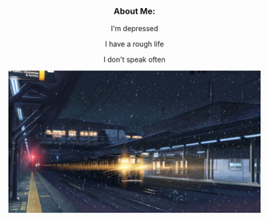 <h3 align="center">About Me:</h3>
<p align="center">
I'm depressed
</p>
<p align="center">
I have a rough life
</p>
<p align="center">
I don't speak often
</p>
 
<img src="z.jpg" alt="" href="#">
